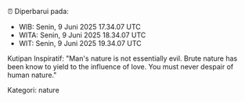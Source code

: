 ⏰ Diperbarui pada:
- WIB: Senin, 9 Juni 2025 17.34.07 UTC
- WITA: Senin, 9 Juni 2025 18.34.07 UTC
- WIT: Senin, 9 Juni 2025 19.34.07 UTC

Kutipan Inspiratif:
"Man's nature is not essentially evil. Brute nature has been know to yield to the influence of love. You must never despair of human nature."


Kategori: nature

